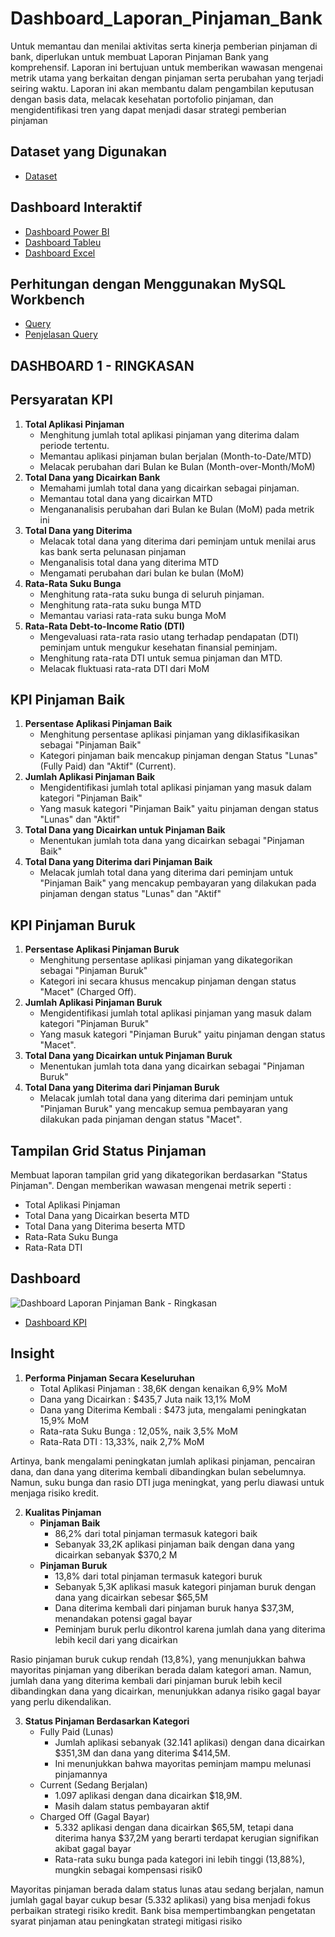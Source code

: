 # Dashboard_Laporan_Pinjaman_Bank
Untuk memantau dan menilai aktivitas serta kinerja pemberian pinjaman di bank, diperlukan untuk membuat Laporan Pinjaman Bank yang komprehensif. Laporan ini bertujuan untuk memberikan wawasan mengenai metrik utama yang berkaitan dengan pinjaman serta perubahan yang terjadi seiring waktu. Laporan ini akan membantu dalam pengambilan keputusan dengan basis data, melacak kesehatan portofolio pinjaman, dan mengidentifikasi tren yang dapat menjadi dasar strategi pemberian pinjaman

## Dataset yang Digunakan
- <a href="https://github.com/ifanapridarahman/Dashboard_Laporan_Pinjaman_Bank/blob/main/financial_loan.csv">Dataset</a>

## Dashboard Interaktif
- <a href="https://github.com/ifanapridarahman/Dashboard_Laporan_Pinjaman_Bank/blob/main/Analisis%20Pinjaman%20Bank.pbix">Dashboard Power BI</a>
- <a href="https://github.com/ifanapridarahman/Dashboard_Laporan_Pinjaman_Bank/blob/main/Bank%20Loan%20Analysis%20Dashboar.twbx">Dashboard Tableu</a>
- <a href="https://github.com/ifanapridarahman/Dashboard_Laporan_Pinjaman_Bank/blob/main/financial_loan_Project.xlsx">Dashboard Excel</a>

## Perhitungan dengan Menggunakan MySQL Workbench
- <a href="https://github.com/ifanapridarahman/Dashboard_Laporan_Pinjaman_Bank/blob/main/Bank_Loan_Analysis.sql">Query</a>
- <a href="https://github.com/ifanapridarahman/Dashboard_Laporan_Pinjaman_Bank/blob/main/Penjelasan%20Query%20SQL%20Laporan%20Pinjaman%20Bank.docx">Penjelasan Query</a>

## DASHBOARD 1 - RINGKASAN
## Persyaratan KPI
1. **Total Aplikasi Pinjaman**
   - Menghitung jumlah total aplikasi pinjaman yang diterima dalam periode tertentu.
   - Memantau aplikasi pinjaman bulan berjalan (Month-to-Date/MTD)
   - Melacak perubahan dari Bulan ke Bulan (Month-over-Month/MoM)
2. **Total Dana yang Dicairkan Bank**
   - Memahami jumlah total dana yang dicairkan sebagai pinjaman.
   - Memantau total dana yang dicairkan MTD
   - Mengananalisis perubahan dari Bulan ke Bulan (MoM) pada metrik ini
3. **Total Dana yang Diterima**
   - Melacak total dana yang diterima dari peminjam untuk menilai arus kas bank serta pelunasan pinjaman
   - Menganalisis total dana yang diterima MTD
   - Mengamati perubahan dari bulan ke bulan (MoM)
4. **Rata-Rata Suku Bunga**
   - Menghitung rata-rata suku bunga di seluruh pinjaman.
   - Menghitung rata-rata suku bunga MTD
   - Memantau variasi rata-rata suku bunga MoM
5. **Rata-Rata Debt-to-Income Ratio (DTI)**
   - Mengevaluasi rata-rata rasio utang terhadap pendapatan (DTI) peminjam untuk mengukur kesehatan finansial peminjam.
   - Menghitung rata-rata DTI untuk semua pinjaman dan MTD.
   - Melacak fluktuasi rata-rata DTI dari MoM
  
## KPI Pinjaman Baik
1. **Persentase Aplikasi Pinjaman Baik**
   - Menghitung persentase aplikasi pinjaman yang diklasifikasikan sebagai "Pinjaman Baik"
   - Kategori pinjaman baik mencakup pinjaman dengan Status "Lunas" (Fully Paid) dan "Aktif" (Current).
2. **Jumlah Aplikasi Pinjaman Baik**
   - Mengidentifikasi jumlah total aplikasi pinjaman yang masuk dalam kategori "Pinjaman Baik"
   - Yang masuk kategori "Pinjaman Baik" yaitu pinjaman dengan status "Lunas" dan "Aktif"
3. **Total Dana yang Dicairkan untuk Pinjaman Baik**
   - Menentukan jumlah tota dana yang dicairkan sebagai "Pinjaman Baik"
4. **Total Dana yang Diterima dari Pinjaman Baik**
   - Melacak jumlah total dana yang diterima dari peminjam untuk "Pinjaman Baik" yang mencakup pembayaran yang dilakukan pada pinjaman dengan status "Lunas" dan "Aktif"

## KPI Pinjaman Buruk
1. **Persentase Aplikasi Pinjaman Buruk**
   - Menghitung persentase aplikasi pinjaman yang dikategorikan sebagai "Pinjaman Buruk"
   - Kategori ini secara khusus mencakup pinjaman dengan status "Macet" (Charged Off).
2. **Jumlah Aplikasi Pinjaman Buruk**
   - Mengidentifikasi jumlah total aplikasi pinjaman yang masuk dalam kategori "Pinjaman Buruk"
   - Yang masuk kategori "Pinjaman Buruk" yaitu pinjaman dengan status "Macet".
3. **Total Dana yang Dicairkan untuk Pinjaman Buruk**
   - Menentukan jumlah tota dana yang dicairkan sebagai "Pinjaman Buruk"
4. **Total Dana yang Diterima dari Pinjaman Buruk**
   - Melacak jumlah total dana yang diterima dari peminjam untuk "Pinjaman Buruk" yang mencakup semua pembayaran yang dilakukan pada pinjaman dengan status "Macet".

## Tampilan Grid Status Pinjaman
Membuat laporan tampilan grid yang dikategorikan berdasarkan "Status Pinjaman". Dengan memberikan wawasan mengenai metrik seperti :
- Total Aplikasi Pinjaman
- Total Dana yang Dicairkan beserta MTD
- Total Dana yang Diterima beserta MTD
- Rata-Rata Suku Bunga
- Rata-Rata DTI

## Dashboard
![Dashboard Laporan Pinjaman Bank - Ringkasan](https://github.com/user-attachments/assets/221f380c-fb4c-405c-a4e1-1a1573924a3d)
- <a href="https://github.com/ifanapridarahman/Dashboard_Laporan_Pinjaman_Bank/blob/main/Dashboard%20Laporan%20Pinjaman%20Bank%20-%20Ringkasan.png">Dashboard KPI</a>

## Insight
1. **Performa Pinjaman Secara Keseluruhan**
   - Total Aplikasi Pinjaman : 38,6K dengan kenaikan 6,9% MoM
   - Dana yang Dicairkan : $435,7 Juta naik 13,1% MoM
   - Dana yang Diterima Kembali : $473 juta, mengalami peningkatan 15,9% MoM
   - Rata-rata Suku Bunga : 12,05%, naik 3,5% MoM
   - Rata-Rata DTI : 13,33%, naik 2,7% MoM
     
Artinya, bank mengalami peningkatan jumlah aplikasi pinjaman, pencairan dana, dan dana yang diterima kembali dibandingkan bulan sebelumnya. Namun, suku bunga dan rasio DTI juga meningkat, yang perlu diawasi untuk menjaga risiko kredit.

2. **Kualitas Pinjaman**
   - **Pinjaman Baik**
     - 86,2% dari total pinjaman termasuk kategori baik
     - Sebanyak 33,2K aplikasi pinjaman baik dengan dana yang dicairkan sebanyak $370,2 M
   - **Pinjaman Buruk**
     - 13,8% dari total pinjaman termasuk kategori buruk
     - Sebanyak 5,3K aplikasi masuk kategori pinjaman buruk dengan dana yang dicairkan sebesar $65,5M
     - Dana diterima kembali dari pinjaman buruk hanya $37,3M, menandakan potensi gagal bayar
     - Peminjam buruk perlu dikontrol karena jumlah dana yang diterima lebih kecil dari yang dicairkan

Rasio pinjaman buruk cukup rendah (13,8%), yang menunjukkan bahwa mayoritas pinjaman yang diberikan berada dalam kategori aman. Namun, jumlah dana yang diterima kembali dari pinjaman buruk lebih kecil dibandingkan dana yang dicairkan, menunjukkan adanya risiko gagal bayar yang perlu dikendalikan.

3. **Status Pinjaman Berdasarkan Kategori**
   - Fully Paid (Lunas)
     - Jumlah aplikasi sebanyak (32.141 aplikasi) dengan dana dicairkan $351,3M dan dana yang diterima $414,5M.
     - Ini menunjukkan bahwa mayoritas peminjam mampu melunasi pinjamannya
   - Current (Sedang Berjalan)
     - 1.097 aplikasi dengan dana dicairkan $18,9M.
     - Masih dalam status pembayaran aktif
   - Charged Off (Gagal Bayar)
     - 5.332 aplikasi dengan dana dicairkan $65,5M, tetapi dana diterima hanya $37,2M yang berarti terdapat kerugian signifikan akibat gagal bayar
     - Rata-rata suku bunga pada kategori ini lebih tinggi (13,88%), mungkin sebagai kompensasi risik0

Mayoritas pinjaman berada dalam status lunas atau sedang berjalan, namun jumlah gagal bayar cukup besar (5.332 aplikasi) yang bisa menjadi fokus perbaikan strategi risiko kredit. Bank bisa mempertimbangkan pengetatan syarat pinjaman atau peningkatan strategi mitigasi risiko




